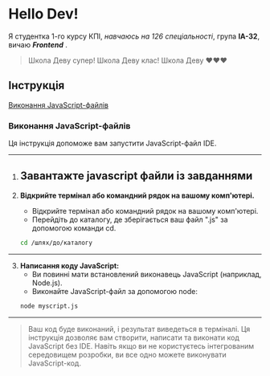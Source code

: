 # Hello Dev!

Я студентка 1-го курсу КПІ, _навчаюсь на 126 спеціальності_, група **ІА-32**, вичаю **_Frontend_** .

> Школа Деву супер!
> Школа Деву клас!
> Школа Деву :heart::heart::heart:

## Інструкція

[Виконання JavaScript-файлів](#виконання-javascript-файлів)

### Виконання JavaScript-файлів

Ця інструкція допоможе вам запустити JavaScript-файл IDE.

---

1. ## **Завантажте javascript файли із завданнями**

2. **Відкрийте термінал або командний рядок на вашому комп'ютері.**
   - Відкрийте термінал або командний рядок на вашому комп'ютері.
   - Перейдіть до каталогу, де зберігається ваш файл ".js" за допомогою команди cd.
   ```bash
   cd /шлях/до/каталогу
   ```

---

3. **Написання коду JavaScript:**
   - Ви повинні мати встановлений виконавець JavaScript (наприклад, Node.js).
   - Виконайте JavaScript-файл за допомогою node:
   ```bash
   node myscript.js
   ```

---

> Ваш код буде виконаний, і результат виведеться в терміналі. Ця інструкція дозволяє вам створити, написати та виконати код JavaScript без IDE. Навіть якщо ви не користуєтесь інтегрованим середовищем розробки, ви все одно можете виконувати JavaScript-код.
